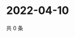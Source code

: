 # 2022-04-10

共 0 条

<!-- BEGIN WEIBO -->
<!-- 最后更新时间 Sun Apr 10 2022 07:15:10 GMT+0800 (China Standard Time) -->

<!-- END WEIBO -->
